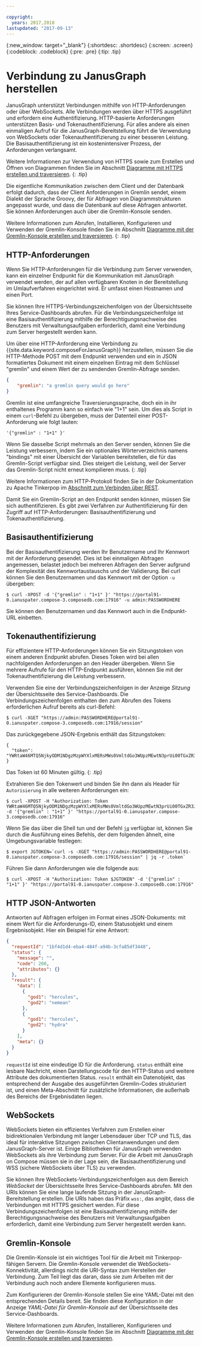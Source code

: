 ```yaml
---

copyright:
  years: 2017,2018
lastupdated: "2017-09-13"
---
```


{:new_window: target="_blank"}
{:shortdesc: .shortdesc}
{:screen: .screen}
{:codeblock: .codeblock}
{:pre: .pre}
{:tip: .tip}

# Verbindung zu JanusGraph herstellen

JanusGraph unterstützt Verbindungen mithilfe von HTTP-Anforderungen oder über WebSockets. Alle Verbindungen werden über HTTPS ausgeführt und erfordern eine Authentifizierung. HTTP-basierte Anforderungen unterstützen Basis- und Tokenauthentifizierung. Für alles andere als einen einmaligen Aufruf für die JanusGraph-Bereitstellung führt die Verwendung von WebSockets oder Tokenauthentifizierung zu einer besseren Leistung. Die Basisauthentifizierung ist ein kostenintensiver Prozess, der Anforderungen verlangsamt.

Weitere Informationen zur Verwendung von HTTPS sowie zum Erstellen und Öffnen von Diagrammen finden Sie im Abschnitt [Diagramme mit HTTPS erstellen und traversieren](./tutorial-https.html).
{: .tip}

Die eigentliche Kommunikation zwischen dem Client und der Datenbank erfolgt dadurch, dass der Client Anforderungen in Gremlin sendet, einem Dialekt der Sprache Groovy, der für Abfragen von Diagrammstrukturen angepasst wurde, und dass die Datenbank auf diese Abfragen antwortet. Sie können Anforderungen auch über die Gremlin-Konsole senden.

Weitere Informationen zum Abrufen, Installieren, Konfigurieren und Verwenden der Gremlin-Konsole finden Sie im Abschnitt [Diagramme mit der Gremlin-Konsole erstellen und traversieren](./tutorial-gremlin-console.html).
{: .tip}

## HTTP-Anforderungen

Wenn Sie HTTP-Anforderungen für die Verbindung zum Server verwenden, kann ein einzelner Endpunkt für die Kommunikation mit JanusGraph verwendet werden, der auf allen verfügbaren Knoten in der Bereitstellung im Umlaufverfahren eingerichtet wird. Er umfasst einen Hostnamen und einen Port.

Sie können Ihre HTTPS-Verbindungszeichenfolgen von der Übersichtsseite Ihres Service-Dashboards abrufen. Für die Verbindungszeichenfolge ist eine Basisauthentifizierung mithilfe der Berechtigungsnachweise des Benutzers mit Verwaltungsaufgaben erforderlich, damit eine Verbindung zum Server hergestellt werden kann.

Um über eine HTTP-Anforderung eine Verbindung zu {{site.data.keyword.composeForJanusGraph}} herzustellen, müssen Sie die HTTP-Methode POST mit dem Endpunkt verwenden und ein in JSON formatiertes Dokument mit einem einzelnen Eintrag mit dem Schlüssel "gremlin" und einem Wert der zu sendenden Gremlin-Abfrage senden. 

```json
{
    "gremlin": "a gremlin query would go here"
}
```

Gremlin ist eine umfangreiche Traversierungssprache, doch ein in ihr enthaltenes Programm kann so einfach wie "1+1" sein. Um dies als Script in einem `curl`-Befehl zu übergeben, muss der Datenteil einer POST-Anforderung wie folgt lauten:

```
'{"gremlin" : "1+1" }'
``` 

Wenn Sie dasselbe Script mehrmals an den Server senden, können Sie die Leistung verbessern, indem Sie ein optionales Wörterverzeichnis namens "bindings" mit einer Übersicht der Variablen bereitstellen, die für das Gremlin-Script verfügbar sind. Dies steigert die Leistung, weil der Server das Gremlin-Script nicht erneut kompilieren muss.
{: .tip}

Weitere Informationen zum HTTP-Protokoll finden Sie in der Dokumentation zu Apache Tinkerpop im [Abschnitt zum Verbinden über REST](http://tinkerpop.apache.org/docs/3.2.3/reference/#_connecting_via_rest).

Damit Sie ein Gremlin-Script an den Endpunkt senden können, müssen Sie sich authentifizieren. Es gibt zwei Verfahren zur Authentifizierung für den Zugriff auf HTTP-Anforderungen: Basisauthentifizierung und Tokenauthentifizierung.

## Basisauthentifizierung

Bei der Basisauthentifizierung werden Ihr Benutzername und Ihr Kennwort mit der Anforderung gesendet. Dies ist bei einmaligen Abfragen angemessen, belastet jedoch bei mehreren Abfragen den Server aufgrund der Komplexität des Kennwortaustauschs und der Validierung. Bei curl können Sie den Benutzernamen und das Kennwort mit der Option `-u` übergeben:

```shell
$ curl -XPOST -d '{"gremlin" : "1+1" }' "https://portal91-0.ianuspater.compose-3.composedb.com:17916" -u admin:PASSWORDHERE
```

Sie können den Benutzernamen und das Kennwort auch in die Endpunkt-URL einbetten. 

## Tokenauthentifizierung

Für effizientere HTTP-Anforderungen können Sie ein Sitzungstoken von einem anderen Endpunkt abrufen. Dieses Token wird bei allen nachfolgenden Anforderungen an den Header übergeben. Wenn Sie mehrere Aufrufe für den HTTP-Endpunkt ausführen, können Sie mit der Tokenauthentifizierung die Leistung verbessern.

Verwenden Sie eine der Verbindungszeichenfolgen in der Anzeige _Sitzung_ der Übersichtsseite des Service-Dashboards. Die Verbindungszeichenfolgen enthalten den zum Abrufen des Tokens erforderlichen Aufruf bereits als curl-Befehl:

```shell
$ curl -XGET "https://admin:PASSWORDHERE@portal91-0.ianuspater.compose-3.composedb.com:17916/session"
```

Das zurückgegebene JSON-Ergebnis enthält das Sitzungstoken:

```
{
  "token": "YWRtaW46MTQ5NjkyODM1NDgzMzpWYXlxMERsMWs0VmltdGo3WUpzMEwtN3prUi00TGxZR3J6LXZnbDVmN3lnPQ=="
}
```

Das Token ist 60 Minuten gültig.
{: .tip}

Extrahieren Sie den Tokenwert und binden Sie ihn dann als Header für `Autorisierung` in alle weiteren Anforderungen ein:

```shell
$ curl -XPOST -H "Authorization: Token YWRtaW46MTQ5NjkyODM1NDgzMzpWYXlxMERsMWs0VmltdGo3WUpzMEwtN3prUi00TGxZR3J6LXZnbDVmN3lnPQ==" -d '{"gremlin" : "1+1" }' "https://portal91-0.ianuspater.compose-3.composedb.com:17916"
```

Wenn Sie das über die Shell tun und der Befehl [`jq`](https://stedolan.github.io/jq/) verfügbar ist, können Sie durch die Ausführung eines Befehls, der dem folgenden ähnelt, eine Umgebungsvariable festlegen:

```shell
$ export JGTOKEN=`curl -s -XGET "https://admin:PASSWORDHERE@portal91-0.ianuspater.compose-3.composedb.com:17916/session" | jq -r .token`
```

Führen Sie dann Anforderungen wie die folgende aus:

```shell
$ curl -XPOST -H "Authorization: Token $JGTOKEN" -d '{"gremlin" : "1+1" }' "https://portal91-0.ianuspater.compose-3.composedb.com:17916"
```

## HTTP JSON-Antworten

Antworten auf Abfragen erfolgen im Format eines JSON-Dokuments: mit einem Wert für die Anforderungs-ID, einem Statusobjekt und einem Ergebnisobjekt. Hier ein Beispiel für eine Antwort:

```json
{
  "requestId": "1bf4d1d4-eba4-484f-a94b-3cfa85df3448",
  "status": {
    "message": "",
    "code": 200,
    "attributes": {}
  },
  "result": {
    "data": [
      {
        "god1": "hercules",
        "god2": "nemean"
      },
      {
        "god1": "hercules",
        "god2": "hydra"
      }
    ],
    "meta": {}
  }
}
```
`requestId` ist eine eindeutige ID für die Anforderung. `status` enthält eine lesbare Nachricht, einen Darstellungscode für den HTTP-Status und weitere Attribute des dokumentierten Status. `result` enthält ein Datenobjekt, das entsprechend der Ausgabe des ausgeführten Gremlin-Codes strukturiert ist, und einen Meta-Abschnitt für zusätzliche Informationen, die außerhalb des Bereichs der Ergebnisdaten liegen.

## WebSockets

WebSockets bieten ein effizientes Verfahren zum Erstellen einer bidirektionalen Verbindung mit langer Lebensdauer über TCP und TLS, das ideal für interaktive Sitzungen zwischen Clientanwendungen und dem JanusGraph-Server ist. Einige Bibliotheken für JanusGraph verwenden WebSockets als ihre Verbindung zum Server. Für die Arbeit mit JanusGraph on Compose müssen sie in der Lage sein, die Basisauthentifizierung und WSS (sichere WebSockets über TLS) zu verwenden. 

Sie können Ihre WebSockets-Verbindungszeichenfolgen aus dem Bereich _WebSocket_ der Übersichtsseite Ihres Service-Dashboards abrufen. Mit den URIs können Sie eine lange laufende Sitzung in der JanusGraph-Bereitstellung erstellen. Die URIs haben das Präfix `wss:`, das angibt, dass die Verbindungen mit HTTPS gesichert werden. Für diese Verbindungszeichenfolgen ist eine Basisauthentifizierung mithilfe der Berechtigungsnachweise des Benutzers mit Verwaltungsaufgaben erforderlich, damit eine Verbindung zum Server hergestellt werden kann.

## Gremlin-Konsole

Die Gremlin-Konsole ist ein wichtiges Tool für die Arbeit mit Tinkerpop-fähigen Servern. Die Gremlin-Konsole verwendet die WebSockets-Konnektivität, allerdings nicht die URI-Syntax zum Herstellen der Verbindung. Zum Teil liegt das daran, dass sie zum Arbeiten mit der Verbindung auch noch andere Elemente konfigurieren muss.

Zum Konfigurieren der Gremlin-Konsole stellen Sie eine YAML-Datei mit den entsprechenden Details bereit. Sie finden diese Konfiguration in der Anzeige _YAML-Datei für Gremlin-Konsole_ auf der Übersichtsseite des Service-Dashboards.

Weitere Informationen zum Abrufen, Installieren, Konfigurieren und Verwenden der Gremlin-Konsole finden Sie im Abschnitt [Diagramme mit der Gremlin-Konsole erstellen und traversieren](./tutorial-gremlin-console.html).
